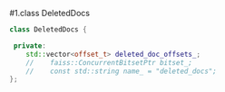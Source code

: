 #1.class DeletedDocs

```cpp
class DeletedDocs {

 private:
    std::vector<offset_t> deleted_doc_offsets_;
    //    faiss::ConcurrentBitsetPtr bitset_;
    //    const std::string name_ = "deleted_docs";
};
```